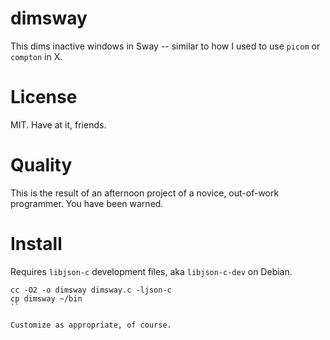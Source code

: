 # dimsway
This dims inactive windows in Sway -- similar to how I used to use `picom` or `compton` in X.

# License
MIT. Have at it, friends.

# Quality
This is the result of an afternoon project of a novice, out-of-work programmer. You have been warned.

# Install
Requires `libjson-c` development files, aka `libjson-c-dev` on Debian.

```
cc -O2 -o dimsway dimsway.c -ljson-c
cp dimsway ~/bin
``

Customize as appropriate, of course.
